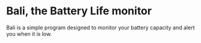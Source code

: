 # Bali, the Battery Life monitor  

Bali is a simple program designed to monitor your battery capacity and alert
you when it is low.
